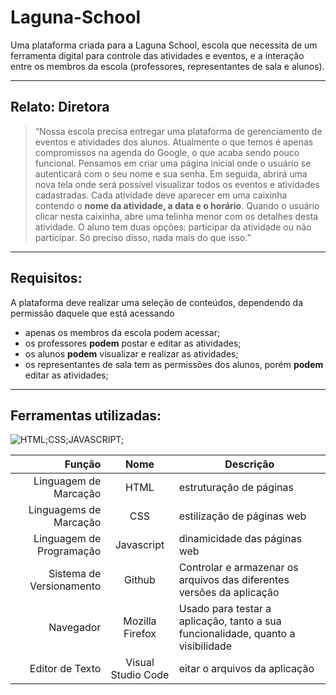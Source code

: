 # Laguna-School

Uma plataforma criada para a Laguna School, escola que necessita de um ferramenta digital para controle das atividades e eventos, e a interação entre os membros da escola (professores, representantes de sala e alunos).

---
## Relato: Diretora
> “Nossa escola precisa entregar uma plataforma de gerenciamento de eventos e atividades dos alunos.
> Atualmente o que temos é apenas compromissos na agenda do Google, o que acaba sendo pouco funcional.
> Pensamos em criar uma página inicial onde o usuário se autenticará com o seu nome e sua senha. Em seguida, abrirá uma nova tela onde será possível visualizar todos os eventos e atividades cadastradas.
> Cada atividade deve aparecer em uma caixinha contendo o __nome da atividade, a data e o horário__.
> Quando o usuário clicar nesta caixinha, abre uma telinha menor com os detalhes desta atividade.
> O aluno tem duas opções: participar da atividade ou não participar. Só preciso disso, nada mais do que isso.”

---
## Requisitos:
A plataforma deve realizar uma seleção de conteúdos, dependendo da permissão daquele que está acessando
- apenas os membros da escola podem acessar;
- os professores __podem__ postar e editar as atividades;
- os alunos __podem__ visualizar e realizar as atividades;
- os representantes de sala tem as permissões dos alunos, porém __podem__ editar as atividades;

---
## Ferramentas utilizadas:
![HTML;CSS;JAVASCRIPT;](https://www.freepnglogos.com/uploads/html5-logo-png/html5-logo-best-web-design-psd-html-cms-development-ecommerce-6.png)

Função                      | Nome                   | Descrição
 -------------------------: | :--------------------: | -----------
Linguagem de Marcação       | HTML                   | estruturação de páginas
Linguagems de Marcação      | CSS                    | estilização de páginas web
Linguagem de Programação    | Javascript             | dinamicidade das páginas web
Sistema de Versionamento    | Github                 | Controlar e armazenar os arquivos das diferentes versões da aplicação
Navegador                   | Mozilla Firefox        | Usado para testar a aplicação, tanto a sua funcionalidade, quanto a visibilidade
Editor de Texto             | Visual Studio Code     | eitar o arquivos da aplicação